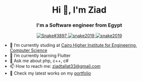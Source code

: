 <h1 align="center">Hi 👋, I'm Ziad</h1>
<h3 align="center">I'm a Software engineer from Egypt</h3>
<p align="center">
<a href="https://discord.com/users/317376121945718785/" target="_blank">
<img src="https://camo.githubusercontent.com/3f990cfefb64f13d28397fe586c3aa38a81fde585de479205d63c79363ebe07a/68747470733a2f2f696d672e736869656c64732e696f2f62616467652f446973636f72642d3732383944413f7374796c653d666f722d7468652d6261646765266c6f676f3d646973636f7264266c6f676f436f6c6f723d7768697465" alt="Snake#3897">
</a>

<a href="https://www.facebook.com/snake2019/" target="_blank">
<img src="https://camo.githubusercontent.com/2d1ffa69dd491ebeca01b2098cf8233dd09950ff5895abccd5b455ca442abc59/68747470733a2f2f696d672e736869656c64732e696f2f62616467652f46616365626f6f6b2d3138373746323f7374796c653d666f722d7468652d6261646765266c6f676f3d66616365626f6f6b266c6f676f436f6c6f723d7768697465" alt="snake2019">
</a>

<a href="https://wa.me/+201127070346" target="_blank">
<img src="https://camo.githubusercontent.com/d9d4db0a25f6d41d6ef282c6adc2f9bd5b31201ef00ba580f5a945da4063a937/68747470733a2f2f696d672e736869656c64732e696f2f62616467652f57686174734170702d3235443336363f7374796c653d666f722d7468652d6261646765266c6f676f3d7768617473617070266c6f676f436f6c6f723d7768697465" alt="snake2019">
</a>

- 🔭 I’m currently studing at <a href="https://www.facebook.com/%D9%85%D8%B9%D9%87%D8%AF-%D8%A7%D9%84%D9%82%D8%A7%D9%87%D8%B1%D9%87-%D8%A7%D9%84%D8%B9%D8%A7%D9%84%D9%8A-%D9%84%D9%84%D9%87%D9%86%D8%AF%D8%B3%D8%A9-%D9%88-%D8%B9%D9%84%D9%88%D9%85-%D8%A7%D9%84%D8%AD%D8%A7%D8%B3%D8%A8-%D9%88-%D8%A7%D9%84%D8%A7%D8%AF%D8%A7%D8%B1%D8%A9-114868221898478">Cairo Higher Institute for Engineering, Computer Science</a>
- 🌱 I’m currently learning Flutter
- 💬 Ask me about php, c++, c#
- 📫 How to reach me: ziadtallat33@gmail.com
- 📝 Check my latest works on my <a href="#" target="_blank">portfolio</a> 

